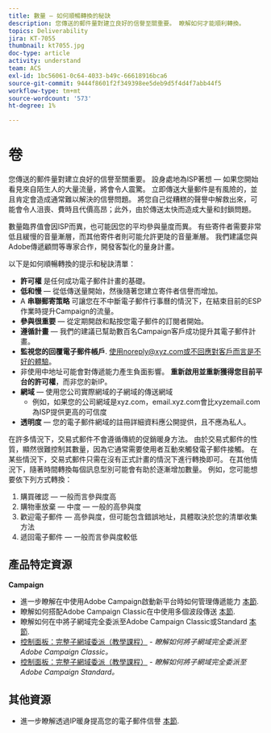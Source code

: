 ```yaml
---
title: 數量 — 如何順暢轉換的秘訣
description: 您傳送的郵件量對建立良好的信譽至關重要。 瞭解如何才能順利轉換。
topics: Deliverability
jira: KT-7055
thumbnail: kt7055.jpg
doc-type: article
activity: understand
team: ACS
exl-id: 1bc56061-0c64-4033-b49c-66618916bca6
source-git-commit: 9444f8601f2f349398ee5deb9d5f4d4f7abb44f5
workflow-type: tm+mt
source-wordcount: '573'
ht-degree: 1%

---
```


# 卷

您傳送的郵件量對建立良好的信譽至關重要。 設身處地為ISP著想 — 如果您開始看見來自陌生人的大量流量，將會令人震驚。 立即傳送大量郵件是有風險的，並且肯定會造成通常難以解決的信譽問題。 將您自己從糟糕的聲譽中解救出來，可能會令人沮喪、費時且代價高昂；此外，由於傳送太快而造成大量和封鎖問題。

數量臨界值會因ISP而異，也可能因您的平均參與量度而異。 有些寄件者需要非常低且緩慢的音量漸層，而其他寄件者則可能允許更陡的音量漸層。 我們建議您與Adobe傳遞顧問等專家合作，開發客製化的量身計畫。

以下是如何順暢轉換的提示和秘訣清單：

* **許可權** 是任何成功電子郵件計畫的基礎。
* **低和慢**  — 從低傳送量開始，然後隨著您建立寄件者信譽而增加。
* A **串聯郵寄策略** 可讓您在不中斷電子郵件行事曆的情況下，在結束目前的ESP作業時提升Campaign的流量。
* **參與很重要**  — 從定期開啟和點按您電子郵件的訂閱者開始。
* **遵循計畫**  — 我們的建議已幫助數百名Campaign客戶成功提升其電子郵件計畫。
* **監視您的回覆電子郵件帳戶**. 使用noreply@xyz.com或不回應對客戶而言是不好的體驗。
* 非使用中地址可能會對傳遞能力產生負面影響。 **重新啟用並重新獲得您目前平台的許可權**，而非您的新IP。
* **網域**  — 使用您公司實際網域的子網域的傳送網域
   * 例如，如果您的公司網域是xyz.com，email.xyz.com會比xyzemail.com為ISP提供更高的可信度
* **透明度**  — 您的電子郵件網域的註冊詳細資料應公開提供，且不應為私人。

在許多情況下，交易式郵件不會遵循傳統的促銷暖身方法。 由於交易式郵件的性質，顯然很難控制其數量，因為它通常需要使用者互動來觸發電子郵件接觸。 在某些情況下，交易式郵件只需在沒有正式計畫的情況下進行轉換即可。 在其他情況下，隨著時間轉換每個訊息型別可能會有助於逐漸增加數量。 例如，您可能想要依下列方式轉換：

1. 購買確認 — 一般而言參與度高
2. 購物車放棄 — 中度 — 一般的高參與度
3. 歡迎電子郵件 — 高參與度，但可能包含錯誤地址，具體取決於您的清單收集方法
4. 遞回電子郵件 — 一般而言參與度較低

## 產品特定資源

**Campaign**

* 進一步瞭解在中使用Adobe Campaign啟動新平台時如何管理傳遞能力 [本節](/help/additional-resources/ac-starting-new-platform.md).
* 瞭解如何搭配Adobe Campaign Classic在中使用多個波段傳送 [本節](https://experienceleague.adobe.com/docs/campaign-classic/using/sending-messages/key-steps-when-creating-a-delivery/steps-sending-the-delivery.html#sending-using-multiple-waves).
* 瞭解如何在中將子網域完全委派至Adobe Campaign Classic或Standard [本節](/help/additional-resources/ac-domain-name-setup.md).
* [控制面板：完整子網域委派（教學課程）](https://experienceleague.adobe.com/docs/campaign-classic-learn/control-panel/subdomains-and-certificates/subdomain-delegation.html) - *瞭解如何將子網域完全委派至Adobe Campaign Classic。*
* [控制面板：完整子網域委派（教學課程）](https://experienceleague.adobe.com/docs/campaign-standard-learn/control-panel/subdomains-and-certificates/subdomain-delegation.html) - *瞭解如何將子網域完全委派至Adobe Campaign Standard。*

## 其他資源

* 進一步瞭解透過IP暖身提高您的電子郵件信譽 [本節](/help/additional-resources/increase-reputation-with-ip-warming.md).
